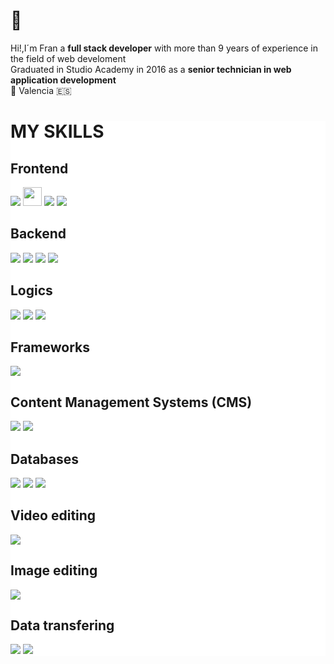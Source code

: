 # 👋
Hi!,I´m Fran a <b>full stack developer</b> with more than 9 years of experience in the field of web develoment
</br>
Graduated in Studio Academy in 2016 as a <b>senior technician in web application development</b>
</br>
📌 Valencia 🇪🇸


<div id="skills" style="background-color:white">

# MY SKILLS

## Frontend
<img src="https://assets.stickpng.com/images/5847f5bdcef1014c0b5e489c.png">
<img src="https://cdn.freebiesupply.com/logos/large/2x/css3-logo-png-transparent.png" width="30px" height="30px">
<img src="https://upload.wikimedia.org/wikipedia/commons/thumb/b/b2/Bootstrap_logo.svg/1280px-Bootstrap_logo.svg.png">
<img src="https://cdn.freebiesupply.com/logos/large/2x/node-sass-logo-svg-vector.svg">

## Backend
<img src="https://www.php.net/images/logos/new-php-logo.svg">
<img src="https://cdn.freebiesupply.com/logos/large/2x/nodejs-1-logo-png-transparent.png">
<img src="https://upload.wikimedia.org/wikipedia/commons/thumb/c/c3/Python-logo-notext.svg/1869px-Python-logo-notext.svg.png">
<img src="https://upload.wikimedia.org/wikipedia/commons/8/87/Sql_data_base_with_logo.png">


## Logics
<img src="https://upload.wikimedia.org/wikipedia/commons/thumb/6/6a/JavaScript-logo.png/800px-JavaScript-logo.png">
<img src="https://upload.wikimedia.org/wikipedia/commons/thumb/4/4c/Typescript_logo_2020.svg/2048px-Typescript_logo_2020.svg.png">
<img src="https://assets.stickpng.com/images/62a79606e42d729d928b175f.png">


## Frameworks

<img src="https://logowik.com/content/uploads/images/angular9826.logowik.com.webp">


## Content Management Systems (CMS)

<img src="https://upload.wikimedia.org/wikipedia/commons/9/93/Wordpress_Blue_logo.png">
<img src="https://assets.stickpng.com/images/62e3cccfd889babae63d7512.png">


## Databases

<img src="https://www.freepnglogos.com/uploads/logo-mysql-png/logo-mysql-mysql-and-moodle-elearningworld-5.png">
<img src="https://upload.wikimedia.org/wikipedia/commons/b/bd/Firebase_Logo.png">
<img src="https://upload.wikimedia.org/wikipedia/commons/thumb/f/f1/Microsoft_Office_Access_%282019-present%29.svg/2097px-Microsoft_Office_Access_%282019-present%29.svg.png">

## Video editing

<img src="https://download.logo.wine/logo/Adobe_Premiere_Pro/Adobe_Premiere_Pro-Logo.wine.png">

## Image editing

<img src="https://assets.stickpng.com/images/62a6306f03a870b920cbfd37.png">

## Data transfering

<img src="https://git-scm.com/images/logos/downloads/Git-Logo-2Color.png">
<img src="https://assets.stickpng.com/images/62cc1b3a150d5de9a3dad5f7.png">



</div>


